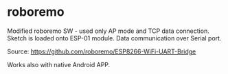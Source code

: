 # roboremo

Modified roboremo SW - used only AP mode and TCP data connection. Sketch is loaded onto ESP-01 module. Data communication over Serial port.

Source: https://github.com/roboremo/ESP8266-WiFi-UART-Bridge

Works also with native Android APP.
